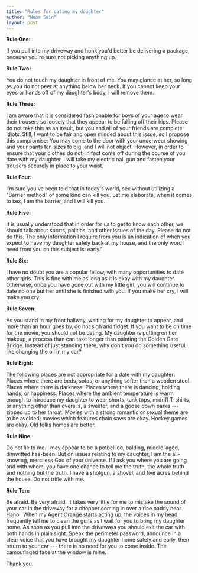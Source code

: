 ```yaml
---
title: "Rules for dating my daughter"
author: "Noam Sain"
layout: post
---
```


**Rule One:**

If you pull into my driveway and honk you'd better be delivering a package, because you're sure not picking anything up.

**Rule Two:**

You do not touch my daughter in front of me. You may glance at her, so long as you do not peer at anything below her neck. If you cannot keep your eyes or hands off of my daughter's body, I will remove them.

**Rule Three:**

I am aware that it is considered fashionable for boys of your age to wear their trousers so loosely that they appear to be falling off their hips. Please do not take this as an insult, but you and all of your friends are complete idiots. Still, I want to be fair and open minded about this issue, so I propose this compromise: You may come to the door with your underwear showing and your pants ten sizes to big, and I will not object. However, in order to ensure that your clothes do not, in fact come off during the course of you date with my daughter, I will take my electric nail gun and fasten your trousers securely in place to your waist.

**Rule Four:**

I'm sure you've been told that in today's world, sex without utilizing a "Barrier method" of some kind can kill you. Let me elaborate, when it comes to sex, I am the barrier, and I will kill you.

**Rule Five:**

It is usually understood that in order for us to get to know each other, we should talk about sports, politics, and other issues of the day. Please do not do this. The only information I require from you is an indication of when you expect to have my daughter safely back at my house, and the only word I need from you on this subject is: early."

**Rule Six:**

I have no doubt you are a popular fellow, with many opportunities to date other girls. This is fine with me as long as it is okay with my daughter. Otherwise, once you have gone out with my little girl, you will continue to date no one but her until she is finished with you. If you make her cry, I will make you cry.

**Rule Seven:**

As you stand in my front hallway, waiting for my daughter to appear, and more than an hour goes by, do not sigh and fidget. If you want to be on time for the movie, you should not be dating. My daughter is putting on her makeup, a process than can take longer than painting the Golden Gate Bridge. Instead of just standing there, why don't you do something useful, like changing the oil in my car?

**Rule Eight:**

The following places are not appropriate for a date with my daughter: Places where there are beds, sofas, or anything softer than a wooden stool. Places where there is darkness. Places where there is dancing, holding hands, or happiness. Places where the ambient temperature is warm enough to introduce my daughter to wear shorts, tank tops, midriff T-shirts, or anything other than overalls, a sweater, and a goose down parka --- zipped up to her throat. Movies with a strong romantic or sexual theme are to be avoided; movies which features chain saws are okay. Hockey games are okay. Old folks homes are better.

**Rule Nine:**

Do not lie to me. I may appear to be a potbellied, balding, middle-aged, dimwitted has-been. But on issues relating to my daughter, I am the all-knowing, merciless God of your universe. If I ask you where you are going and with whom, you have one chance to tell me the truth, the whole truth and nothing but the truth. I have a shotgun, a shovel, and five acres behind the house. Do not trifle with me.

**Rule Ten:**

Be afraid. Be very afraid. It takes very little for me to mistake the sound of your car in the driveway for a chopper coming in over a rice paddy near Hanoi. When my Agent Orange starts acting up, the voices in my head frequently tell me to clean the guns as I wait for you to bring my daughter home. As soon as you pull into the driveways you should exit the car with both hands in plain sight. Speak the perimeter password, announce in a clear voice that you have brought my daughter home safely and early, then return to your car --- there is no need for you to come inside. The camouflaged face at the window is mine.

Thank you.

